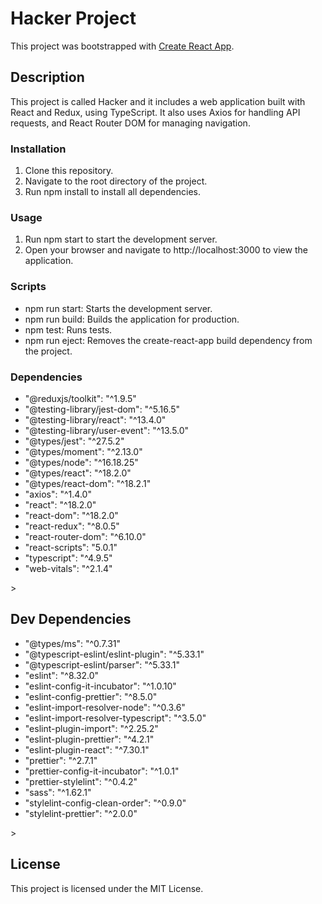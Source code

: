 # Hacker Project

This project was bootstrapped with [Create React App](https://github.com/facebook/create-react-app).

## Description

This project is called Hacker and it includes a web application built with React and Redux, using TypeScript. It also uses Axios for handling API requests, and React Router DOM for managing navigation.

### Installation

<ol>
    <li>Clone this repository.</li>
    <li>Navigate to the root directory of the project.</li>
    <li>Run npm install to install all dependencies.</li>
</ol>

### Usage

<ol>
    <li>Run npm start to start the development server.</li>
    <li>Open your browser and navigate to http://localhost:3000 to view the application.</li>
</ol>

### Scripts

<ul>
    <li>npm run start: Starts the development server.</li>
    <li>npm run build: Builds the application for production.</li>
    <li>npm test: Runs tests.</li>
    <li>npm run eject: Removes the create-react-app build dependency from the project.</li>
</ul>

### Dependencies

<ul>
    <li>"@reduxjs/toolkit": "^1.9.5"</li>
    <li>"@testing-library/jest-dom": "^5.16.5"</li>
    <li>"@testing-library/react": "^13.4.0"</li>
    <li>"@testing-library/user-event": "^13.5.0"</li>
    <li>"@types/jest": "^27.5.2"</li>
    <li>"@types/moment": "^2.13.0"</li>
    <li>"@types/node": "^16.18.25"</li>
    <li>"@types/react": "^18.2.0"</li>
    <li>"@types/react-dom": "^18.2.1"</li>
    <li>"axios": "^1.4.0"</li>
    <li>"react": "^18.2.0"</li>
    <li>"react-dom": "^18.2.0"</li>
    <li>"react-redux": "^8.0.5"</li>
    <li>"react-router-dom": "^6.10.0"</li>
    <li>"react-scripts": "5.0.1"</li>
    <li>"typescript": "^4.9.5"</li>
    <li>"web-vitals": "^2.1.4"</li>
</ul>>

## Dev Dependencies

<ul>
    <li>"@types/ms": "^0.7.31"</li>
    <li>"@typescript-eslint/eslint-plugin": "^5.33.1"</li>
    <li>"@typescript-eslint/parser": "^5.33.1"</li>
    <li>"eslint": "^8.32.0"</li>
    <li>"eslint-config-it-incubator": "^1.0.10"</li>
    <li>"eslint-config-prettier": "^8.5.0"</li>
    <li>"eslint-import-resolver-node": "^0.3.6"</li>
    <li>"eslint-import-resolver-typescript": "^3.5.0"</li>
    <li>"eslint-plugin-import": "^2.25.2"</li>
    <li>"eslint-plugin-prettier": "^4.2.1"</li>
    <li>"eslint-plugin-react": "^7.30.1"</li>
    <li>"prettier": "^2.7.1"</li>
    <li>"prettier-config-it-incubator": "^1.0.1"</li>
    <li>"prettier-stylelint": "^0.4.2"</li>
    <li>"sass": "^1.62.1"</li>
    <li>"stylelint-config-clean-order": "^0.9.0"</li>
    <li>"stylelint-prettier": "^2.0.0"</li>
</ul>>

## License

This project is licensed under the MIT License.
